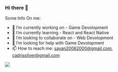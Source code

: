### Hi there 👋


[comment]: <**Cadris/Cadris** is a ✨ _special_ ✨ repository because its `README.md` (this file) appears on your GitHub profile.> 

Some Info On me:

- 🔭 I’m currently working on - Game Devolopment
- 🌱 I’m currently learning - React and React Native
- 👯 I’m looking to collaborate on - Web Devolopment
- 🤔 I’m looking for help with Game Devolopment
- 📫 How to reach me: sayan20062000@gmail.com, cadrissilver@gmail.com

<img src="https://github-readme-stats.vercel.app/api?username=Cadris&&show_icons=true&title_color=ffffff&icon_color=bb2acf&text_color=daf7dc&bg_color=151515">

